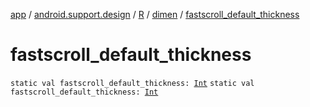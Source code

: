 [app](../../../index.md) / [android.support.design](../../index.md) / [R](../index.md) / [dimen](index.md) / [fastscroll_default_thickness](./fastscroll_default_thickness.md)

# fastscroll_default_thickness

`static val fastscroll_default_thickness: `[`Int`](https://kotlinlang.org/api/latest/jvm/stdlib/kotlin/-int/index.html)
`static val fastscroll_default_thickness: `[`Int`](https://kotlinlang.org/api/latest/jvm/stdlib/kotlin/-int/index.html)